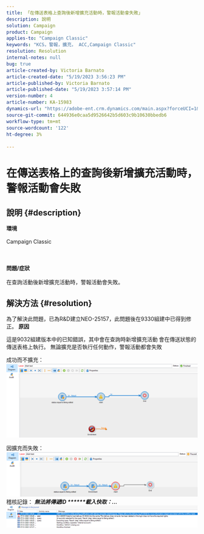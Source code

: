 ```yaml
---
title: 「在傳送表格上查詢後新增擴充活動時，警報活動會失敗」
description: 說明
solution: Campaign
product: Campaign
applies-to: "Campaign Classic"
keywords: "KCS，警報，擴充， ACC,Campaign Classic"
resolution: Resolution
internal-notes: null
bug: true
article-created-by: Victoria Barnato
article-created-date: "5/19/2023 3:56:23 PM"
article-published-by: Victoria Barnato
article-published-date: "5/19/2023 3:57:14 PM"
version-number: 4
article-number: KA-15983
dynamics-url: "https://adobe-ent.crm.dynamics.com/main.aspx?forceUCI=1&pagetype=entityrecord&etn=knowledgearticle&id=aab685b1-5df6-ed11-8848-6045bd0065b6"
source-git-commit: 644936e0caa5d9526642b5d603c9b10630bbedb6
workflow-type: tm+mt
source-wordcount: '122'
ht-degree: 3%

---
```


# 在傳送表格上的查詢後新增擴充活動時，警報活動會失敗

## 說明 {#description}

<b>環境</b><br><br>Campaign Classic<br><br><br><br><b>問題/症狀</b><br><br>在查詢活動後新增擴充活動時，警報活動會失敗。 <br>

## 解決方法 {#resolution}


為了解決此問題，已為R&amp;D建立NEO-25157，此問題後在9330組建中已得到修正。
<b>原因</b>


這是9032組建版本中的已知錯誤，其中會在查詢時新增擴充活動<b> </b>會在傳送狀態的傳送表格上執行。 無論擴充是否執行任何動作，警報活動都會失敗

成功而不擴充：
![](assets/ab975c07-d043-ed11-bba2-0022480868ff.png)

因擴充而失敗：
![](assets/ad975c07-d043-ed11-bba2-0022480868ff.png)
稽核記錄： <b>*無法將傳遞ID \*\*\*\*\*\*載入快取：...</b>*
![](assets/ac975c07-d043-ed11-bba2-0022480868ff.png)
